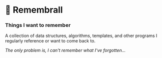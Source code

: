 # 🔮 Remembrall
### Things I want to remember

A collection of data structures, algorithms, templates, and other 
programs I regularly reference or want to come back to. 


*The only problem is, I can't remember what I've forgotten...*